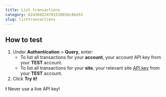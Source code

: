 ```yaml
---
title: List transactions
category: 62430422470152003dc86e53
slug: listtransactions
---
```


## How to test

1. Under **Authentication** > **Query**, enter:
   - To list all transactions for your **account**, your account API key from your **TEST** account.
   - To list all transactions for your **site**, your relevant site [API key](https://docs.multisafepay.com/account/managing-websites/#viewing-the-site-id-api-key-and-secure-code) from your **TEST** account.
2. Click **Try it!**

❗️ Never use a live API key!

